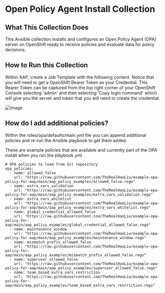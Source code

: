 # Open Policy Agent Install Collection 

## What This Collection Does
This Ansible collection installs and configures an Open Policy Agent (OPA) server on OpenShift ready to receive policies and evaluate data for policy decisions.


## How to Run this Collection

Within AAP, create a Job Template with the following content. Notice that you will need to get a OpenShift Bearer Token as your Credential. This Bearer Token can be captured from the top right corner of your OpenShift Console selecting 'admin' and then selecting 'Copy login command' which will give you the server and token that you will need to create the credential. 

![image](https://github.com/user-attachments/assets/4d6d4203-be5d-4630-a293-14e4850dbb19)


## How do I add additional policies?

Within the roles/opa/defaults/main.yml file you can append additional policies
and re-run the Ansible playbook to get them added.


These are example policies that are available and currently part of the OPA
install when you run the playbook.yml

```
# OPA policies to load from Git repository
opa_policies:
  - name: allowed_false
    url: "https://raw.githubusercontent.com/TheRealHaoLiu/example-opa-policy-for-aap/main/aap_policy_examples/allowed_false.rego"
  - name: extra_vars_validation
    url: "https://raw.githubusercontent.com/TheRealHaoLiu/example-opa-policy-for-aap/main/aap_policy_examples/extra_vars_validation.rego"
  - name: extra_vars_whitelist
    url: "https://raw.githubusercontent.com/TheRealHaoLiu/example-opa-policy-for-aap/main/aap_policy_examples/extra_vars_whitelist.rego"
  - name: global_credential_allowed_false
    url: "https://raw.githubusercontent.com/TheRealHaoLiu/example-opa-policy-for-aap/main/aap_policy_examples/global_credential_allowed_false.rego"
  - name: maintenance_window
    url: "https://raw.githubusercontent.com/TheRealHaoLiu/example-opa-policy-for-aap/main/aap_policy_examples/maintenance_window.rego"
  - name: mismatch_prefix_allowed_false
    url: "https://raw.githubusercontent.com/TheRealHaoLiu/example-opa-policy-for-aap/main/aap_policy_examples/mismatch_prefix_allowed_false.rego"
  - name: superuser_allowed_false
    url: "https://raw.githubusercontent.com/TheRealHaoLiu/example-opa-policy-for-aap/main/aap_policy_examples/superuser_allowed_false.rego"
  - name: team_based_extra_vars_restriction
    url: "https://raw.githubusercontent.com/TheRealHaoLiu/example-opa-policy-for-aap/main/aap_policy_examples/team_based_extra_vars_restriction.rego"
```
